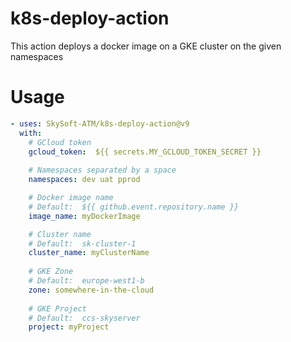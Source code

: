 # k8s-deploy-action 

This action deploys a docker image on a GKE cluster on the given namespaces

# Usage
<!-- start usage -->
```yaml
- uses: SkySoft-ATM/k8s-deploy-action@v9
  with:
    # GCloud token
    gcloud_token:  ${{ secrets.MY_GCLOUD_TOKEN_SECRET }}
    
    # Namespaces separated by a space
    namespaces: dev uat pprod

    # Docker image name
    # Default:  ${{ github.event.repository.name }}
    image_name: myDockerImage

    # Cluster name
    # Default:  sk-cluster-1
    cluster_name: myClusterName
    
    # GKE Zone
    # Default:  europe-west1-b
    zone: somewhere-in-the-cloud
    
    # GKE Project
    # Default:  ccs-skyserver
    project: myProject
```
<!-- end usage -->